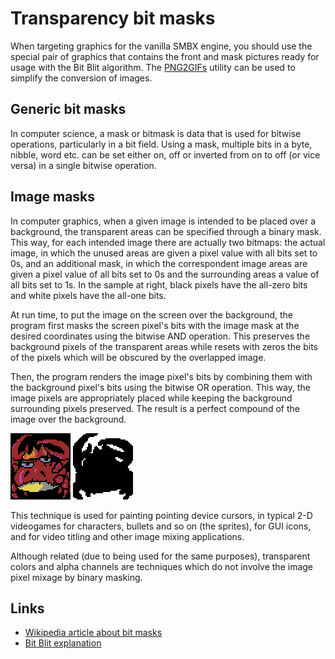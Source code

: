 # Transparency bit masks
When targeting graphics for the vanilla SMBX engine, you should use the special pair of graphics that contains the front
and mask pictures ready for usage with the Bit Blit algorithm. The [PNG2GIFs](/Tools/Console/PNG2GIFs) utility can be used to simplify the
conversion of images.


## Generic bit masks
In computer science, a mask or bitmask is data that is used for bitwise operations, particularly in a bit field. 
Using a mask, multiple bits in a byte, nibble, word etc. can be set either on, off or inverted from on to off 
(or vice versa) in a single bitwise operation. 

## Image masks
In computer graphics, when a given image is intended to be placed over a background, the transparent areas can be 
specified through a binary mask. This way, for each intended image there are actually two bitmaps: the actual 
image, in which the unused areas are given a pixel value with all bits set to 0s, and an additional mask, in which 
the correspondent image areas are given a pixel value of all bits set to 0s and the surrounding areas a value of all
bits set to 1s. In the sample at right, black pixels have the all-zero bits and white pixels have the all-one bits.

At run time, to put the image on the screen over the background, the program first masks the screen pixel's bits with
the image mask at the desired coordinates using the bitwise AND operation. This preserves the background pixels of the
transparent areas while resets with zeros the bits of the pixels which will be obscured by the overlapped image.

Then, the program renders the image pixel's bits by combining them with the background pixel's bits using the
bitwise OR operation. This way, the image pixels are appropriately placed while keeping the background surrounding
pixels preserved. The result is a perfect compound of the image over the background. 

![src](screenshots/Tools/console/GIFs2PNG/example_src1.gif) ![srcm](screenshots/Tools/console/GIFs2PNG/example_src1m.gif)

This technique is used for painting pointing device cursors, in typical 2-D videogames for characters, bullets and
so on (the sprites), for GUI icons, and for video titling and other image mixing applications.

Although related (due to being used for the same purposes), transparent colors and alpha channels are techniques
which do not involve the image pixel mixage by binary masking. 

## Links 
* [Wikipedia article about bit masks](https://en.wikipedia.org/wiki/Mask_(computing)#Image_masks)
* [Bit Blit explanation](https://en.wikipedia.org/wiki/Bit_blit)
